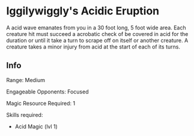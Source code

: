 # Iggilywiggly's Acidic Eruption

A acid wave emanates from you in a 30 foot long, 5 foot wide area. Each creature hit must succeed a acrobatic check of be covered in acid for the duration or until it take a turn to scrape off on itself or another creature. A creature takes a minor injury from acid at the start of each of its turns.

## Info

Range: Medium

Engageable Opponents: Focused

Magic Resource Required: 1

Skills required:

- Acid Magic (lvl 1)
